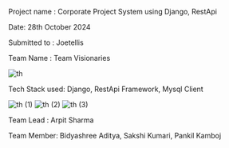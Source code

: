 Project name : Corporate Project System using Django, RestApi

Date: 28th October 2024

Submitted to : Joetellis

Team Name : Team Visionaries

![th](https://github.com/user-attachments/assets/40bab1c7-5502-457e-9da9-f5a5cb0d6a43)

Tech Stack used: Django, RestApi Framework, Mysql Client

![th (1)](https://github.com/user-attachments/assets/5d6607e0-ff8d-44bb-a178-0008929ba064)
![th (2)](https://github.com/user-attachments/assets/031c6a31-821e-4595-be46-8e09f773059e)
![th (3)](https://github.com/user-attachments/assets/c05514e6-55cc-4a23-a1b7-a0592b3fb476)



Team Lead : Arpit Sharma

Team Member: Bidyashree Aditya, Sakshi Kumari, Pankil Kamboj

